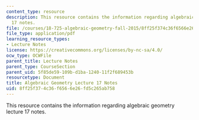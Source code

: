 ```yaml
---
content_type: resource
description: This resource contains the information regarding algebraic geometry lecture
  17 notes.
file: /courses/18-725-algebraic-geometry-fall-2015/8ff25f374c36f6566e26fd5c265ab758_MIT18_725F15_lec17.pdf
file_type: application/pdf
learning_resource_types:
- Lecture Notes
license: https://creativecommons.org/licenses/by-nc-sa/4.0/
ocw_type: OCWFile
parent_title: Lecture Notes
parent_type: CourseSection
parent_uid: 5f85de59-109b-d1ba-1240-11f2f689453b
resourcetype: Document
title: Algebraic Geometry Lecture 17 Notes
uid: 8ff25f37-4c36-f656-6e26-fd5c265ab758
---
```

This resource contains the information regarding algebraic geometry lecture 17 notes.